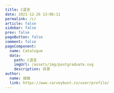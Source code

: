 ```yaml
---
title: C语言
date: 2021-12-26 13:06:11
permalink: /c/
article: false
sidebar: false
prev: false
pageButton: false
comment: false
pageComponent: 
  name: Catalogue
  data: 
    path: C语言
    imgUrl: /assets/img/postgraduate.svg
    description: 目录
author: 
  name: 诚城
  link: https://www.carveybunt.cn/user/profile/
---
```

